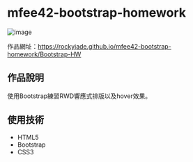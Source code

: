 # mfee42-bootstrap-homework
![image](https://github.com/RockyJade/mfee42-bootstrap-homework/assets/50537438/9a5f1448-a5d4-4368-9fab-4a81064e1682)

作品網址：https://rockyjade.github.io/mfee42-bootstrap-homework/Bootstrap-HW
## 作品說明

使用Bootstrap練習RWD響應式排版以及hover效果。

## 使用技術

- HTML5
- Bootstrap
- CSS3
